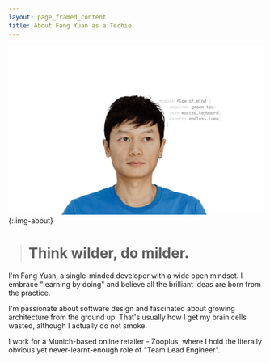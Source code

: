 ```yaml
---
layout: page_framed_content
title: About Fang Yuan as a Techie
---
```


![](/images/fang-techie.jpg){:.img-about}

> # Think wilder, do milder.

I'm Fang Yuan, a single-minded developer with a wide open mindset. I embrace "learning by doing" and
believe all the brilliant ideas are born from the practice.

I'm passionate about software design and fascinated about growing architecture from the ground up.
That's usually how I get my brain cells wasted, although I actually do not smoke.

I work for a Munich-based online retailer - Zooplus, where I hold the literally obvious yet
never-learnt-enough role of "Team Lead Engineer".
